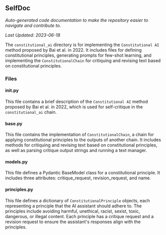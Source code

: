 <!--- START SELFDOC --->
## SelfDoc
_Auto-generated code documentation to make the repository easier to navigate and contribute to._

_Last Updated: 2023-06-18_

The `constitutional_ai` directory is for implementing the `Constitutional AI` method proposed by Bai et al. in 2022. It includes files for defining constitutional principles, generating prompts for few-shot learning, and implementing the `ConstitutionalChain` for critiquing and revising text based on constitutional principles.

### Files
#### __init__.py
This file contains a brief description of the `Constitutional AI` method proposed by Bai et al. in 2022, which is used for self-critique in the `constitutional_ai` chain.

#### base.py
This file contains the implementation of `ConstitutionalChain`, a chain for applying constitutional principles to the outputs of another chain. It includes methods for critiquing and revising text based on constitutional principles, as well as parsing critique output strings and running a text manager.

#### models.py
This file defines a Pydantic BaseModel class for a constitutional principle. It includes three attributes: critique_request, revision_request, and name.

#### principles.py
This file defines a dictionary of `ConstitutionalPrinciple` objects, each representing a principle that the AI assistant should adhere to. The principles include avoiding harmful, unethical, racist, sexist, toxic, dangerous, or illegal content. Each principle has a critique request and a revision request to ensure the assistant's responses align with the principles.

<!--- END SELFDOC --->